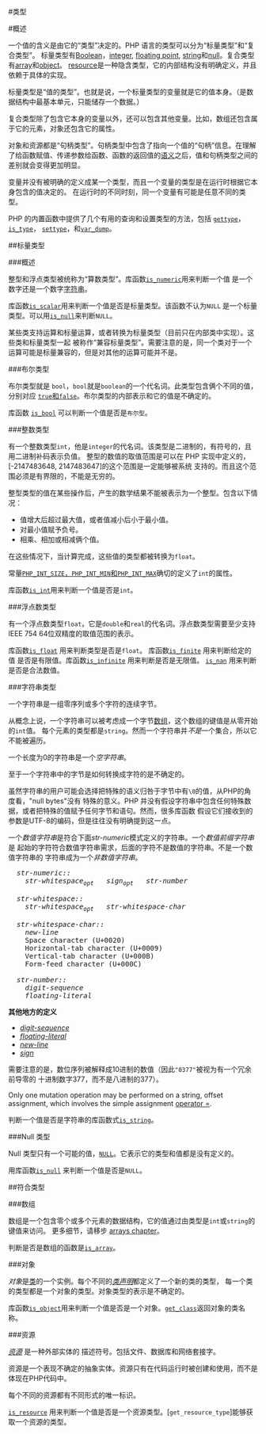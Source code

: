 #类型

#概述

一个值的含义是由它的“类型”决定的。PHP 语言的类型可以分为“标量类型”和“复合类型”。
标量类型有[Boolean](#the-boolean-type)，[integer](#the-integer-type), [floating point](#the-floating-point-type), [string](#the-string-type)和[null](#the-null-type)。复合类型有[array](#the-array-type)和[object](#objects)。
[resource](#resources)是一种隐含类型，它的内部结构没有明确定义，并且依赖于具体的实现。

标量类型是“值的类型”。也就是说，一个标量类型的变量就是它的值本身。（是数据结构中最基本单元，只能储存一个数据。）

复合类型除了包含它本身的变量以外，还可以包含其他变量。比如，数组还包含属于它的元素，对象还包含它的属性。

对象和资源都是“句柄类型”。句柄类型中包含了指向一个值的“句柄”信息。在理解了给函数赋值、传递参数给函数、函数的返回值的[语义](04-basic-concepts.md#the-memory-model)之后，值和句柄类型之间的差别就会变得更加明显。

变量并没有被明确的定义成某一个类型，而且一个变量的类型是在运行时根据它本身包含的值决定的。
在运行时的不同时刻，同一个变量有可能是任意不同的类型。

PHP 的内置函数中提供了几个有用的查询和设置类型的方法，包括
[`gettype`](http://www.php.net/gettype)， [`is_type`](http://www.php.net/is_type)， [`settype`](http://www.php.net/settype)，和[`var_dump`](http://www.php.net/var_dump)。

##标量类型

###概述

整型和浮点类型被统称为“算数类型”。库函数[`is_numeric`](http://www.php.net/is_numeric)用来判断一个值
是一个数字还是一个数字[字符串](#the-string-type)。

库函数[`is_scalar`](http://www.php.net/is_scalar)用来判断一个值是否是标量类型。该函数不认为`NULL`
是一个标量类型。可以用[`is_null`](http://www.php.net/is_null)来判断`NULL`。

某些类支持运算和标量运算，或者转换为标量类型（目前只在内部类中实现）。这些类和标量类型一起
被称作“兼容标量类型”。需要注意的是，同一个类对于一个运算可能是标量兼容的，但是对其他的运算可能并不是。

###布尔类型

布尔类型就是 `bool`，`bool`就是`boolean`的一个代名词。此类型包含俩个不同的值，分别对应
[`true`和`false`](06-constants.md#core-predefined-constants)。布尔类型的内部表示和它的值是不确定的。

库函数 [`is_bool`](http://www.php.net/is_bool) 可以判断一个值是否是`布尔型`。

###整数类型

有一个整数类型`int`，他是`integer`的代名词。该类型是二进制的，有符号的，且用二进制补码表示负值。
整型的数值的取值范围是可以在 PHP 实现中定义的，[-2147483648, 2147483647]的这个范围是一定能够被系统
支持的。而且这个范围必须是有界限的，不能是无穷的。

整型类型的值在某些操作后，产生的数学结果不能被表示为一个整型。包含以下情况：

-   值增大后超过最大值，或者值减小后小于最小值。
-   对最小值赋予负号。
-   相乘、相加或相减俩个值。

在这些情况下，当计算完成，这些值的类型都被转换为`float`。

常量[`PHP_INT_SIZE`，`PHP_INT_MIN`和`PHP_INT_MAX`](06-constants.md#core-predefined-constants)确切的定义了`int`的属性。

库函数[`is_int`](http://www.php.net/is_int)用来判断一个值是否是`int`。

###浮点数类型

有一个浮点数类型`float`，它是`double`和`real`的代名词。浮点数类型需要至少支持
IEEE 754 64位双精度的取值范围的表示。

库函数[`is_float`](http://www.php.net/is_float) 用来判断类型是否是`float`。
库函数[`is_finite`](http://www.php.net/is_finite) 用来判断给定的值
是否是有限值。库函数[`is_infinite`](http://www.php.net/is_infinite) 用来判断是否是无限值。
[`is_nan`](http://www.php.net/is_nan) 用来判断是否是合法数值。

###字符串类型

一个字符串是一组零序列或多个字符的连续字节。

从概念上说，一个字符串可以被考虑成一个字节[数组](#array-types)，这个数组的键值是从零开始的`int`值。 
每个元素的类型都是`string`。然而一个字符串并*不是*一个集合，所以它不能被遍历。

一个长度为0的字符串是一个*空字符串*。

至于一个字符串中的字节是如何转换成字符的是不确定的。

虽然字符串的用户可能会选择把特殊的语义归咎于字节中有`\0`的值，从PHP的角度看，"null bytes"没有
特殊的意义。PHP 并没有假设字符串中包含任何特殊数据，或者把特殊的值赋予任何字节和语句。然而，很多库函数
假设它们接收到的参数是UTF-8的编码，但是往往没有明确提到这一点。

一个*数值字符串*是符合下面*str-numeric*模式定义的字符串。一个*数值前缀字符串*是
起始的字符符合数值字符串需求，后面的字符不是数值的字符串。不是一个数值字符串的
字符串成为一个*非数值字符串*。

<pre>
  <i>str-numeric::</i>
    <i>str-whitespace<sub>opt</sub>   sign<sub>opt</sub>   str-number</i>

  <i>str-whitespace::</i>
    <i>str-whitespace<sub>opt</sub>   str-whitespace-char</i>

  <i>str-whitespace-char::</i>
    <i>new-line</i>
    Space character (U+0020)
    Horizontal-tab character (U+0009)
    Vertical-tab character (U+000B)
    Form-feed character (U+000C)

  <i>str-number::</i>
    <i>digit-sequence</i>
    <i>floating-literal</i>
</pre>

**其他地方的定义**

* [*digit-sequence*](09-lexical-structure.md#floating-point-literals)
* [*floating-literal*](09-lexical-structure.md#floating-point-literals)
* [*new-line*](09-lexical-structure.md#comments)
* [*sign*](09-lexical-structure.md#floating-point-literals)

需要注意的是，数位序列被解释成10进制的数值（因此`"0377"`被视为有一个冗余前导零的
十进制数字377，而不是八进制的377）。

Only one mutation operation may be performed on a string, offset
assignment, which involves the simple assignment [operator =](10-expressions.md#simple-assignment).

判断一个值是否是字符串的库函数式[`is_string`](http://www.php.net/is_string)。

###Null 类型

Null 类型只有一个可能的值，[`NULL`](06-constants.md#core-predefined-constants)。它表示它的类型和值都是没有定义的。

用库函数[`is_null`](http://www.php.net/is_null) 来判断一个值是否是`NULL`。

##符合类型

###数组

数组是一个包含零个或多个元素的数据结构，它的值通过由类型是`int`或`string`的键值来访问。
更多细节，请移步 [arrays chapter](12-arrays.md#arrays)。

判断是否是数组的函数是[`is_array`](http://www.php.net/is_array)。

###对象

*对象*是[类](14-classes.md#classes)的一个实例。每个不同的[*类声明*](14-classes.md#class-declarations)都定义了一个新的类的类型，
每一个类的类型都是一个对象的类型。对象类型的表示是不确定的。

库函数[`is_object`](http://www.php.net/is_object)用来判断一个值是否是一个对象。[`get_class`](http://php.net/manual/function.get-class.php)返回对象的类名称。

###资源

[*资源*](http://php.net/manual/language.types.resource.php) 是一种外部实体的
描述符号。包括文件、数据库和网络套接字。

资源是一个表现不确定的抽象实体。资源只有在代码运行时被创建和使用，而不是体现在PHP代码中。

每个不同的资源都有不同形式的唯一标识。

[`is_resource`](http://www.php.net/is_resource) 用来判断一个值是否是一个资源类型。[`get_resource_type`]能够获取一个资源的类型。



